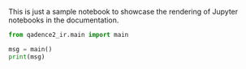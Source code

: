 This is just a sample notebook to showcase the rendering of Jupyter notebooks in the documentation.

```python exec="on" source="material-block" session="main"
from qadence2_ir.main import main

msg = main()
print(msg)
```
